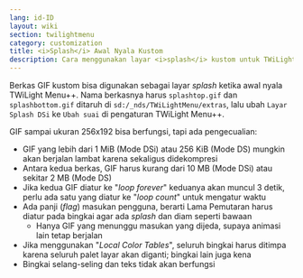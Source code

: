 ```yaml
---
lang: id-ID
layout: wiki
section: twilightmenu
category: customization
title: <i>Splash</i> Awal Nyala Kustom
description: Cara menggunakan layar <i>splash</i> kustom untuk TWiLight Menu++
---
```


Berkas GIF kustom bisa digunakan sebagai layar *splash* ketika awal nyala TWiLight Menu++. Nama berkasnya harus `splashtop.gif` dan `splashbottom.gif` ditaruh di `sd:/_nds/TWiLightMenu/extras`, lalu ubah `Layar Splash DSi` ke `Ubah suai` di pengaturan TWiLight Menu++.

GIF sampai ukuran 256x192 bisa berfungsi, tapi ada pengecualian:
- GIF yang lebih dari 1 MiB (Mode DSi) atau 256 KiB (Mode DS) mungkin akan berjalan lambat karena sekaligus didekompresi
- Antara kedua berkas, GIF harus kurang dari 10 MB (Mode DSi) atau sekitar 2 MB (Mode DS)
- Jika kedua GIF diatur ke "*loop forever*" keduanya akan muncul 3 detik, perlu ada satu yang diatur ke "*loop count*" untuk mengatur waktu
- Ada panji (*flag*) masukan pengguna, berarti Lama Pemutaran harus diatur pada bingkai agar ada *splash* dan diam seperti bawaan
   - Hanya GIF yang menunggu masukan yang dijeda, supaya animasi lain tetap berjalan
- Jika menggunakan "*Local Color Tables*", seluruh bingkai harus ditimpa karena seluruh palet layar akan diganti; bingkai lain juga kena
- Bingkai selang-seling dan teks tidak akan berfungsi
